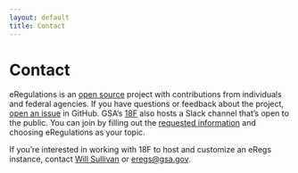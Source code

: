```yaml
---
layout: default
title: Contact
---
```


# Contact

eRegulations is an [open source](/contributing/) project with contributions from individuals and federal agencies. If you have questions or feedback about the project, [open an issue](https://github.com/eregs/eregs.github.io/issues/new) in GitHub.
GSA’s [18F](https://18f.gsa.gov) also hosts a Slack channel that’s open to the public. You can join by filling out the [requested information](https://chat.18f.gov/) and choosing eRegulations as your topic.

If you’re interested in working with 18F to host and customize an eRegs instance, contact [Will Sullivan](mailto:will.sullivan@gsa.gov) or [eregs@gsa.gov](mailto:eregs@gsa.gov).
